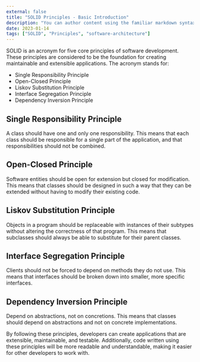 ```yaml
---
external: false
title: "SOLID Principles - Basic Introduction"
description: "You can author content using the familiar markdown syntax you already know. All basic markdown syntax is supported."
date: 2023-01-14
tags: ["SOLID", "Principles", "software-architecture"]
---
```


SOLID is an acronym for five core principles of software development. These principles are considered to be the foundation for creating maintainable and extensible applications. The acronym stands for:

- Single Responsibility Principle
- Open-Closed Principle
- Liskov Substitution Principle
- Interface Segregation Principle
- Dependency Inversion Principle

## Single Responsibility Principle

A class should have one and only one responsibility. This means that each class should be responsible for a single part of the application, and that responsibilities should not be combined.

## Open-Closed Principle

Software entities should be open for extension but closed for modification. This means that classes should be designed in such a way that they can be extended without having to modify their existing code.

## Liskov Substitution Principle

Objects in a program should be replaceable with instances of their subtypes without altering the correctness of that program. This means that subclasses should always be able to substitute for their parent classes.

## Interface Segregation Principle

Clients should not be forced to depend on methods they do not use. This means that interfaces should be broken down into smaller, more specific interfaces.

## Dependency Inversion Principle

Depend on abstractions, not on concretions. This means that classes should depend on abstractions and not on concrete implementations.

By following these principles, developers can create applications that are extensible, maintainable, and testable. Additionally, code written using these principles will be more readable and understandable, making it easier for other developers to work with.
